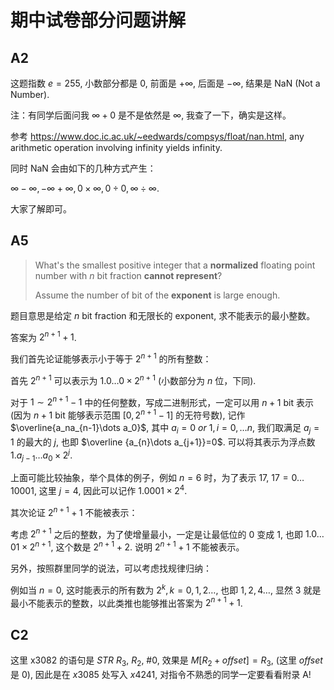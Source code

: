 # 期中试卷部分问题讲解

## A2

这题指数 $e=255$, 小数部分都是 $0$, 前面是 $+\infty$, 后面是 $-\infty$, 结果是 NaN (Not a Number).

注：有同学后面问我 $\infty+0$ 是不是依然是 $\infty$, 我查了一下，确实是这样。

参考 https://www.doc.ic.ac.uk/~eedwards/compsys/float/nan.html, any arithmetic operation involving infinity yields infinity.

同时 NaN 会由如下的几种方式产生：

$\infty -\infty,-\infty+\infty,0\times \infty,0\div 0,\infty\div \infty$.

大家了解即可。

## A5

> What's the smallest positive integer that a **normalized** floating point number with $n$ bit fraction **cannot represent**?
>
> Assume the number of bit of the **exponent** is large enough.

题目意思是给定 $n$ bit fraction 和无限长的 exponent, 求不能表示的最小整数。

答案为 $2^{n+1}+1$.

我们首先论证能够表示小于等于 $2^{n+1}$ 的所有整数：

首先 $2^{n+1}$ 可以表示为 $1.0\dots0\times 2^{n+1}$ (小数部分为 $n$ 位，下同).

对于 $1\sim 2^{n+1}-1$ 中的任何整数，写成二进制形式，一定可以用 $n+1$ bit 表示 (因为 $n+1$ bit 能够表示范围 $[0,2^{n+1}-1]$ 的无符号数), 记作 $\overline{a_na_{n-1}\dots a_0}$, 其中 $a_{i}=0\ or\ 1,i=0,\dots n$, 我们取满足 $a_j=1$ 的最大的 $j$, 也即 $\overline {a_{n}\dots a_{j+1}}=0$. 可以将其表示为浮点数 $1.a_{j-1}\dots a_0\times 2^{j}$.

上面可能比较抽象，举个具体的例子，例如 $n=6$ 时，为了表示 $17$, $17=0\dots10001$, 这里 $j=4$, 因此可以记作 $1.0001\times 2^{4}$.

其次论证 $2^{n+1}+1$ 不能被表示：

考虑 $2^{n+1}$ 之后的整数，为了使增量最小，一定是让最低位的 $0$ 变成 $1$, 也即  $1.0\dots01\times 2^{n+1}$, 这个数是 $2^{n+1}+2$. 说明 $2^{n+1}+1$ 不能被表示。

另外，按照群里同学的说法，可以考虑找规律归纳：

例如当 $n=0$, 这时能表示的所有数为 $2^{k},k=0,1,2\dots$, 也即 $1,2,4\dots$, 显然 $3$ 就是最小不能表示的整数，以此类推也能够推出答案为 $2^{n+1}+1$.

## C2

这里 x3082 的语句是 $STR\ R_3,\ R_2,\ \#0$, 效果是 $M[R_2+offset]=R_3$, (这里 $offset$ 是 $0$), 因此是在 $x3085$ 处写入 $x4241$, 对指令不熟悉的同学一定要看看附录 A!

